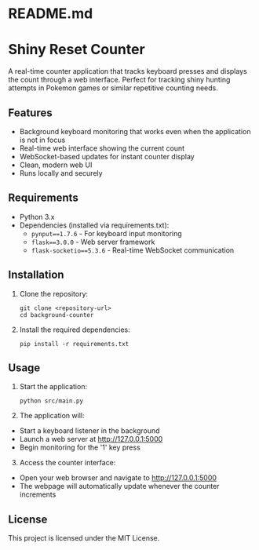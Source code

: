 # README.md

# Shiny Reset Counter

A real-time counter application that tracks keyboard presses and displays the count through a web interface. Perfect for tracking shiny hunting attempts in Pokemon games or similar repetitive counting needs.

## Features

- Background keyboard monitoring that works even when the application is not in focus
- Real-time web interface showing the current count
- WebSocket-based updates for instant counter display
- Clean, modern web UI
- Runs locally and securely

## Requirements

- Python 3.x
- Dependencies (installed via requirements.txt):
  - `pynput==1.7.6` - For keyboard input monitoring
  - `flask==3.0.0` - Web server framework
  - `flask-socketio==5.3.6` - Real-time WebSocket communication

## Installation

1. Clone the repository:
   ```
   git clone <repository-url>
   cd background-counter
   ```

2. Install the required dependencies:
   ```
   pip install -r requirements.txt
   ```

## Usage

1. Start the application:
   ```
   python src/main.py
   ```

2. The application will:

- Start a keyboard listener in the background
- Launch a web server at http://127.0.0.1:5000
- Begin monitoring for the '1' key press

3. Access the counter interface:

- Open your web browser and navigate to http://127.0.0.1:5000
- The webpage will automatically update whenever the counter increments

## License

This project is licensed under the MIT License.